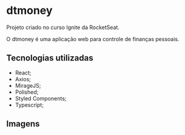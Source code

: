 # dtmoney

Projeto criado no curso Ignite da RocketSeat.

O dtmoney é uma aplicação web para controle de finanças pessoais.

## Tecnologias utilizadas

- React;
- Axios;
- MirageJS;
- Polished;
- Styled Components;
- Typescript;

## Imagens

